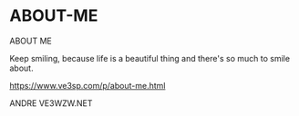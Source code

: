 # ABOUT-ME
ABOUT ME

Keep smiling, because life is a beautiful thing and there's so much to smile about.

https://www.ve3sp.com/p/about-me.html

ANDRE VE3WZW.NET
